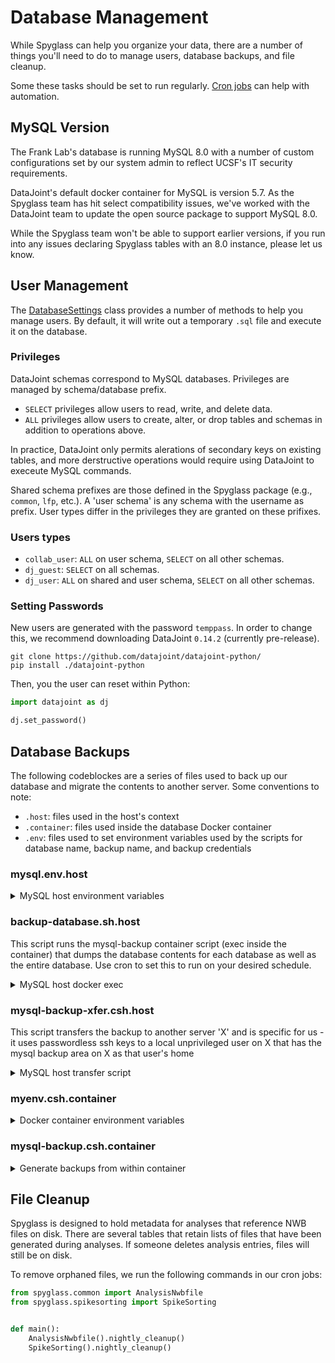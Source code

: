 # Database Management

While Spyglass can help you organize your data, there are a number of things
you'll need to do to manage users, database backups, and file cleanup.

Some these tasks should be set to run regularly.
[Cron jobs](https://www.hostinger.com/tutorials/cron-job) can help with
automation.

## MySQL Version

The Frank Lab's database is running MySQL 8.0 with a number of custom
configurations set by our system admin to reflect UCSF's IT security
requirements.

DataJoint's default docker container for MySQL is version 5.7. As the Spyglass
team has hit select compatibility issues, we've worked with the DataJoint team
to update the open source package to support MySQL 8.0.

While the Spyglass team won't be able to support earlier versions, if you run
into any issues declaring Spyglass tables with an 8.0 instance, please let us
know.

## User Management

The [DatabaseSettings](../api/utils/database_settings.md) class provides a
number of methods to help you manage users. By default, it will write out a
temporary `.sql` file and execute it on the database.

### Privileges

DataJoint schemas correspond to MySQL databases. Privileges are managed by
schema/database prefix.

- `SELECT` privileges allow users to read, write, and delete data.
- `ALL` privileges allow users to create, alter, or drop tables and schemas in
  addition to operations above.

In practice, DataJoint only permits alerations of secondary keys on existing
tables, and more derstructive operations would require using DataJoint to
execeute MySQL commands.

Shared schema prefixes are those defined in the Spyglass package (e.g.,
`common`, `lfp`, etc.). A 'user schema' is any schema with the username as
prefix. User types differ in the privileges they are granted on these prifixes.

### Users types

- `collab_user`: `ALL` on user schema, `SELECT` on all other schemas.
- `dj_guest`: `SELECT` on all schemas.
- `dj_user`: `ALL` on shared and user schema, `SELECT` on all other schemas.

### Setting Passwords

New users are generated with the password `temppass`. In order to change this,
we recommend downloading DataJoint `0.14.2` (currently pre-release).

```console
git clone https://github.com/datajoint/datajoint-python/
pip install ./datajoint-python
```

Then, you the user can reset within Python:

```python
import datajoint as dj

dj.set_password()
```

## Database Backups

The following codeblockes are a series of files used to back up our database and
migrate the contents to another server. Some conventions to note:

- `.host`: files used in the host's context
- `.container`: files used inside the database Docker container
- `.env`: files used to set environment variables used by the scripts for
  database name, backup name, and backup credentials

### mysql.env.host

<details>
<summary>MySQL host environment variables</summary>

```bash
ROOT_PATH=/usr/local/containers/mysql # path to this container's working area

# variables for building image
SRC=ubuntu
VER=20.04
DOCKERFILE=Dockerfile.base

# variables for referencing image
IMAGE=mysql8
TAG=u20
# variables for running the container
CNAME=mysql-datajoint
MACADDR=4e:b0:3d:42:e0:70
RPORT=3306

# variables for initializing/relaunching the container
# - where the mysql data and backups will live - these values
# are examples
DB_PATH=/data/db
DB_DATA=mysql
DB_BACKUP=/data/mysql-backups

# backup info
BACK_USER=mysql-backup
BACK_PW={password}
BACK_DBNAME={database}
# mysql root password - make sure to remove this AFTER the container
# is initialized - and this file will be replicated inside the container
# on initialization, so remove it from there: /opt/bin/mysql.env
```

</details>

### backup-database.sh.host

This script runs the mysql-backup container script (exec inside the container)
that dumps the database contents for each database as well as the entire
database. Use cron to set this to run on your desired schedule.

<details>
<summary>MySQL host docker exec</summary>

```bash
#!/bin/bash

PRIOR_DIR=$(pwd)
cd /usr/local/containers/mysql || exit
. mysql.env
cd "$(dirname ${ROOT_PATH})"
#
docker exec ${CNAME} /opt/bin/mysql-backup.csh
#
cd "$(dirname ${DB_BACKUP})"
#
cd ${PRIOR_DIR}
```

</details>

### mysql-backup-xfer.csh.host

This script transfers the backup to another server 'X' and is specific for us -
it uses passwordless ssh keys to a local unprivileged user on X that has the
mysql backup area on X as that user's home

<details>
<summary>MySQL host transfer script</summary>

```bash
#!/bin/csh
set td=`date +"%Y%m%d"`
cd /data/mysql-backups
scp -P {port} -i ~/mysql-backup -r ${database}-${td} mysql-backup@${X}:~/
/bin/rm -r lmf-db-${td}
```

</details>

### myenv.csh.container

<details>
<summary>Docker container environment variables</summary>

```bash
set db_backup=mysql-backups
set back_user=mysql-backup
set back_pw={password}
set back_dbname={database}
```

</details>

### mysql-backup.csh.container

<details>
<summary>Generate backups from within container</summary>

```bash
#!/bin/csh
source /opt/bin/myenv.csh
set td=`date +"%Y%m%d"`
cd /${db_backup}
mkdir ${back_dbname}-${td}

set list=`echo "show databases;" | mysql --user=${back_user} --password=${back_pw}`
set cnt=0

foreach db ($list)
  if ($cnt == 0) then
    echo "dumping mysql databases on $td"
  else
    echo "dumping MySQL database : $db"
    # Per-schema backups
    mysqldump $db --max_allowed_packet=512M --user=${back_user} --password=${back_pw} > /${db_backup}/${back_dbname}-${td}/mysql.${db}.sql
  endif
@ cnt = $cnt + 1
end
# Full database backup
mysqldump --all-databases --max_allowed_packet=512M --user=${back_user} --password=${back_pw} > /${db_backup}/${back_dbname}-${td}/mysql-all.sql
```

</details>

## File Cleanup

Spyglass is designed to hold metadata for analyses that reference NWB files on
disk. There are several tables that retain lists of files that have been
generated during analyses. If someone deletes analysis entries, files will still
be on disk.

To remove orphaned files, we run the following commands in our cron jobs:

```python
from spyglass.common import AnalysisNwbfile
from spyglass.spikesorting import SpikeSorting


def main():
    AnalysisNwbfile().nightly_cleanup()
    SpikeSorting().nightly_cleanup()
```
